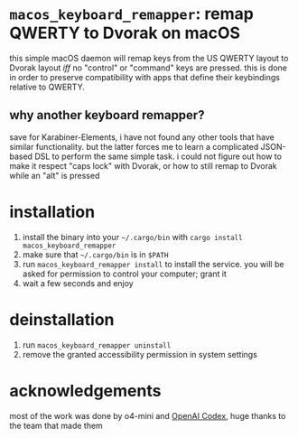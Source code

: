 # `macos_keyboard_remapper`: remap QWERTY to Dvorak on macOS

this simple macOS daemon will remap keys from the US QWERTY layout to Dvorak layout _iff_
no "control" or "command" keys are pressed. this is done in order to preserve compatibility
with apps that define their keybindings relative to QWERTY.

## why another keyboard remapper?

save for Karabiner-Elements, i have not found any other tools that have similar functionality.
but the latter forces me to learn a complicated JSON-based DSL to perform the same simple task.
i could not figure out how to make it respect "caps lock" with Dvorak, or how to still remap to
Dvorak while an "alt" is pressed

# installation

1. install the binary into your `~/.cargo/bin` with `cargo install macos_keyboard_remapper`
2. make sure that `~/.cargo/bin` is in `$PATH`
3. run `macos_keyboard_remapper install` to install the service. you will be asked for permission to
  control your computer; grant it
4. wait a few seconds and enjoy

# deinstallation

1. run `macos_keyboard_remapper uninstall`
2. remove the granted accessibility permission in system settings

# acknowledgements

most of the work was done by o4-mini and [OpenAI Codex](https://github.com/openai/codex), huge
thanks to the team that made them